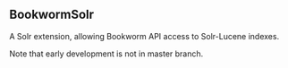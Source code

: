 BookwormSolr
--------------

A Solr extension, allowing Bookworm API access to Solr-Lucene indexes.

Note that early development is not in master branch.

